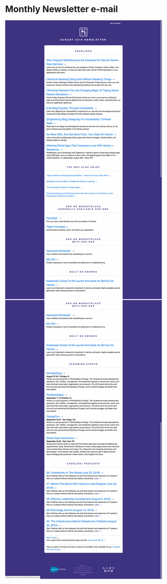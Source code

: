 # Monthly Newsletter e-mail

![herok-email-top](src/assets/img/top.png)
![herok-email-bottom](src/assets/img/bottom.png)
